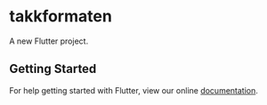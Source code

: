 # takkformaten

A new Flutter project.

## Getting Started

For help getting started with Flutter, view our online
[documentation](https://flutter.io/).
